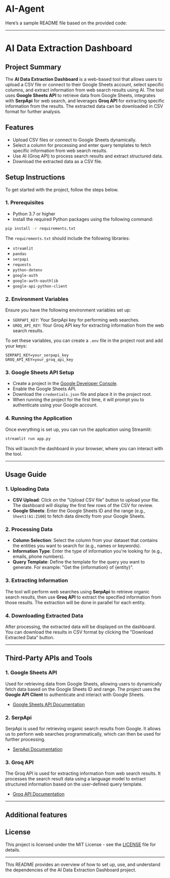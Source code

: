 # AI-Agent
Here’s a sample README file based on the provided code:

---

# AI Data Extraction Dashboard

## Project Summary

The **AI Data Extraction Dashboard** is a web-based tool that allows users to upload a CSV file or connect to their Google Sheets account, select specific columns, and extract information from web search results using AI. The tool uses **Google Sheets API** to retrieve data from Google Sheets, integrates with **SerpApi** for web search, and leverages **Groq API** for extracting specific information from the results. The extracted data can be downloaded in CSV format for further analysis.

## Features
- Upload CSV files or connect to Google Sheets dynamically.
- Select a column for processing and enter query templates to fetch specific information from web search results.
- Use AI (Groq API) to process search results and extract structured data.
- Download the extracted data as a CSV file.

## Setup Instructions

To get started with the project, follow the steps below.

### 1. Prerequisites
- Python 3.7 or higher
- Install the required Python packages using the following command:

```bash
pip install -r requirements.txt
```

The `requirements.txt` should include the following libraries:

- `streamlit`
- `pandas`
- `serpapi`
- `requests`
- `python-dotenv`
- `google-auth`
- `google-auth-oauthlib`
- `google-api-python-client`

### 2. Environment Variables
Ensure you have the following environment variables set up:

- `SERPAPI_KEY`: Your SerpApi key for performing web searches.
- `GROQ_API_KEY`: Your Groq API key for extracting information from the web search results.

To set these variables, you can create a `.env` file in the project root and add your keys:

```plaintext
SERPAPI_KEY=your_serpapi_key
GROQ_API_KEY=your_groq_api_key
```

### 3. Google Sheets API Setup
- Create a project in the [Google Developer Console](https://console.developers.google.com/).
- Enable the Google Sheets API.
- Download the `credentials.json` file and place it in the project root.
- When running the project for the first time, it will prompt you to authenticate using your Google account.

### 4. Running the Application
Once everything is set up, you can run the application using Streamlit:

```bash
streamlit run app.py
```

This will launch the dashboard in your browser, where you can interact with the tool.

---

## Usage Guide

### 1. Uploading Data
- **CSV Upload**: Click on the "Upload CSV file" button to upload your file. The dashboard will display the first few rows of the CSV for review.
- **Google Sheets**: Enter the Google Sheets ID and the range (e.g., `Sheet1!A1:Z100`) to fetch data directly from your Google Sheets.

### 2. Processing Data
- **Column Selection**: Select the column from your dataset that contains the entities you want to search for (e.g., names or keywords).
- **Information Type**: Enter the type of information you're looking for (e.g., emails, phone numbers).
- **Query Template**: Define the template for the query you want to generate. For example: "Get the {information} of {entity}".

### 3. Extracting Information
The tool will perform web searches using **SerpApi** to retrieve organic search results, then use **Groq API** to extract the specified information from those results. The extraction will be done in parallel for each entity.

### 4. Downloading Extracted Data
After processing, the extracted data will be displayed on the dashboard. You can download the results in CSV format by clicking the "Download Extracted Data" button.

---

## Third-Party APIs and Tools

### 1. **Google Sheets API**
Used for retrieving data from Google Sheets, allowing users to dynamically fetch data based on the Google Sheets ID and range. The project uses the **Google API Client** to authenticate and interact with Google Sheets.

- [Google Sheets API Documentation](https://developers.google.com/sheets/api)

### 2. **SerpApi**
SerpApi is used for retrieving organic search results from Google. It allows us to perform web searches programmatically, which can then be used for further processing.

- [SerpApi Documentation](https://serpapi.com/)

### 3. **Groq API**
The Groq API is used for extracting information from web search results. It processes the search result data using a language model to extract structured information based on the user-defined query template.

- [Groq API Documentation](https://www.groq.com/)

---

## Additional features

## License

This project is licensed under the MIT License - see the [LICENSE](LICENSE) file for details.

---

This README provides an overview of how to set up, use, and understand the dependencies of the AI Data Extraction Dashboard project.
